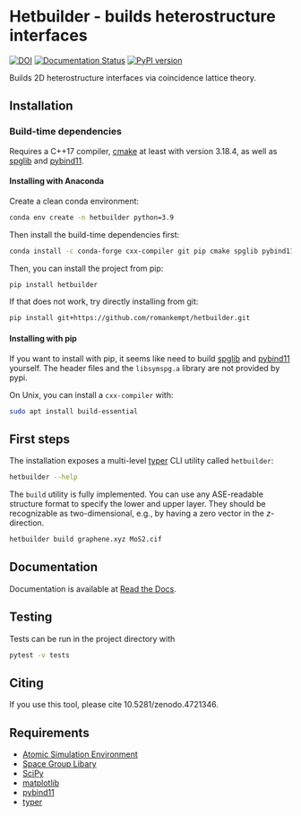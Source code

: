 # Hetbuilder - builds heterostructure interfaces

[![DOI](https://zenodo.org/badge/358881237.svg)](https://zenodo.org/badge/latestdoi/358881237)
[![Documentation Status](https://readthedocs.org/projects/hetbuilder/badge/?version=latest)](https://hetbuilder.readthedocs.io/en/latest/?badge=latest)
[![PyPI version](https://badge.fury.io/py/hetbuilder.svg)](https://badge.fury.io/py/hetbuilder)

Builds 2D heterostructure interfaces via coincidence lattice theory.

## Installation

### Build-time dependencies

Requires a C++17 compiler, [cmake](https://cmake.org/) at least with version 3.18.4, as well as [spglib](https://atztogo.github.io/spglib/python-spglib.html) and [pybind11](https://github.com/pybind/pybind11).

#### Installing with Anaconda

Create a clean conda environment:
```bash
conda env create -n hetbuilder python=3.9
```

Then install the build-time dependencies first:
```bash
conda install -c conda-forge cxx-compiler git pip cmake spglib pybind11
```

Then, you can install the project from pip:
```bash
pip install hetbuilder
```

If that does not work, try directly installing from git:
```bash
pip install git+https://github.com/romankempt/hetbuilder.git
```

#### Installing with pip

If you want to install with pip, it seems like need to build [spglib](https://atztogo.github.io/spglib/python-spglib.html) and [pybind11](https://github.com/pybind/pybind11) yourself. The header files and the `libsymspg.a` library are not provided by pypi.

On Unix, you can install a `cxx-compiler` with:
```bash
sudo apt install build-essential
```


## First steps

The installation exposes a multi-level [typer](https://github.com/tiangolo/typer) CLI utility called `hetbuilder`:

```bash
hetbuilder --help
```

The `build` utility is fully implemented.
You can use any ASE-readable structure format to specify the lower and upper layer. They should be recognizable as two-dimensional, e.g., by having a zero vector in the *z*-direction.

```bash
hetbuilder build graphene.xyz MoS2.cif
```

## Documentation

Documentation is available at [Read the Docs](https://hetbuilder.readthedocs.io/en/latest/index.html).

## Testing

Tests can be run in the project directory with

```bash
pytest -v tests
```

## Citing

If you use this tool, please cite 10.5281/zenodo.4721346.

## Requirements

- [Atomic Simulation Environment](https://wiki.fysik.dtu.dk/ase/)
- [Space Group Libary](https://atztogo.github.io/spglib/python-spglib.html)
- [SciPy](https://www.scipy.org/)
- [matplotlib](https://matplotlib.org/)
- [pybind11](https://github.com/pybind/pybind11)
- [typer](https://github.com/tiangolo/typer)
